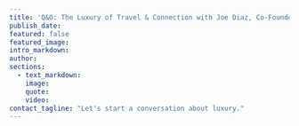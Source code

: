 ```yaml
---
title: 'Q&O: The Luxury of Travel & Connection with Joe Diaz, Co-Founder of AFAR Media'
publish_date:
featured: false
featured_image:
intro_markdown:
author:
sections:
  - text_markdown:
    image:
    quote:
    video:
contact_tagline: "Let's start a conversation about luxury."
---
```


